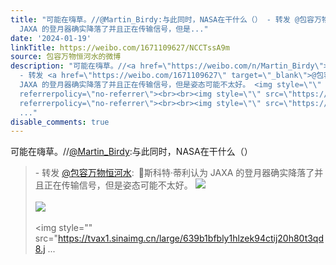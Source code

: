 ```yaml
---
title: "可能在嗨草。//@Martin_Birdy:与此同时，NASA在干什么（） - 转发 @包容万物恒河水:&ensp;\U0001F53B斯科特·蒂利认为
  JAXA 的登月器确实降落了并且正在传输信号，但是..."
date: '2024-01-19'
linkTitle: https://weibo.com/1671109627/NCCTssA9m
source: 包容万物恒河水的微博
description: "可能在嗨草。//<a href=\"https://weibo.com/n/Martin_Birdy\">@Martin_Birdy</a>:与此同时，NASA在干什么（）<br><blockquote>
  - 转发 <a href=\"https://weibo.com/1671109627\" target=\"_blank\">@包容万物恒河水</a>: \U0001F53B斯科特·蒂利认为
  JAXA 的登月器确实降落了并且正在传输信号，但是姿态可能不太好。 <img style=\"\" src=\"https://tvax3.sinaimg.cn/large/639b1bfbly1hlzeirr7tpj20hn0gr7ai.jpg\"
  referrerpolicy=\"no-referrer\"><br><br><img style=\"\" src=\"https://tvax2.sinaimg.cn/large/639b1bfbly1hlzej2svpyj20ht0wek00.jpg\"
  referrerpolicy=\"no-referrer\"><br><br><img style=\"\" src=\"https://tvax1.sinaimg.cn/large/639b1bfbly1hlzek94ctij20h80t3qd8.j
  ..."
disable_comments: true
---
```

可能在嗨草。//<a href="https://weibo.com/n/Martin_Birdy">@Martin_Birdy</a>:与此同时，NASA在干什么（）<br><blockquote> - 转发 <a href="https://weibo.com/1671109627" target="_blank">@包容万物恒河水</a>: 🔻斯科特·蒂利认为 JAXA 的登月器确实降落了并且正在传输信号，但是姿态可能不太好。 <img style="" src="https://tvax3.sinaimg.cn/large/639b1bfbly1hlzeirr7tpj20hn0gr7ai.jpg" referrerpolicy="no-referrer"><br><br><img style="" src="https://tvax2.sinaimg.cn/large/639b1bfbly1hlzej2svpyj20ht0wek00.jpg" referrerpolicy="no-referrer"><br><br><img style="" src="https://tvax1.sinaimg.cn/large/639b1bfbly1hlzek94ctij20h80t3qd8.j ...